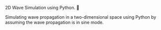 2D Wave Simulation using Python. 🚀 

Simulating wave propagation in a two-dimensional space using Python by assuming the wave propagation is in sine mode.
